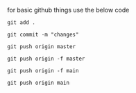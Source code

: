 for basic github things use the below code

```
git add .
```

```
git commit -m "changes"
```

```
git push origin master
```

```
git push origin -f master
```

```
git push origin -f main
```

```
git push origin main
```
